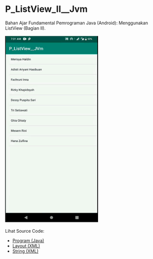 # P_ListView_II__Jvm
Bahan Ajar Fundamental Pemrograman Java (Android): Menggunakan ListView (Bagian II).<br><br>
<img src="https://github.com/RizkyKhapidsyah/P_ListView_II__Jvm/blob/master/result/R20191203_073103%2000_00_00-00_00_54.12.gif" height=600px width=300px><br><br>
Lihat Source Code:<br>
- <a href="https://github.com/RizkyKhapidsyah/P_ListView_II__Jvm/blob/master/app/src/main/java/com/rizkykhapidsyah/p_listview_ii__jvm/MainActivity.java">Program (Java)</a><br>
- <a href="https://github.com/RizkyKhapidsyah/P_ListView_II__Jvm/blob/master/app/src/main/res/layout/activity_main.xml">Layout (XML)</a><br>
- <a href="https://github.com/RizkyKhapidsyah/P_ListView_II__Jvm/blob/master/app/src/main/res/values/strings.xml">String (XML)</a>
